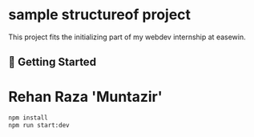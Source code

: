 # sample structureof project

This project fits the initializing part of my webdev internship at easewin.

## 🚀 Getting Started
# Rehan Raza 'Muntazir'


```bash
npm install
npm run start:dev
